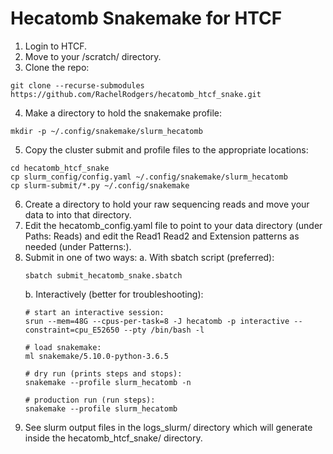 # Hecatomb Snakemake for HTCF

1. Login to HTCF.
2. Move to your /scratch/ directory.
3. Clone the repo:
```
git clone --recurse-submodules https://github.com/RachelRodgers/hecatomb_htcf_snake.git
```
4. Make a directory to hold the snakemake profile:
```
mkdir -p ~/.config/snakemake/slurm_hecatomb
```
5. Copy the cluster submit and profile files to the appropriate locations:
```
cd hecatomb_htcf_snake
cp slurm_config/config.yaml ~/.config/snakemake/slurm_hecatomb
cp slurm-submit/*.py ~/.config/snakemake
```
6. Create a directory to hold your raw sequencing reads and move your data to into that directory.
7. Edit the hecatomb_config.yaml file to point to your data directory (under Paths: Reads) and edit the Read1 Read2 and Extension patterns as needed (under Patterns:).
8. Submit in one of two ways:
	a. With sbatch script (preferred):
	```
	sbatch submit_hecatomb_snake.sbatch
	```
	b. Interactively (better for troubleshooting):
	```
	# start an interactive session:
	srun --mem=48G --cpus-per-task=8 -J hecatomb -p interactive --constraint=cpu_E52650 --pty /bin/bash -l
	
	# load snakemake:
	ml snakemake/5.10.0-python-3.6.5
	
	# dry run (prints steps and stops):
	snakemake --profile slurm_hecatomb -n
	
	# production run (run steps):
	snakemake --profile slurm_hecatomb
	```
9. See slurm output files in the logs_slurm/ directory which will generate inside the hecatomb_htcf_snake/ directory.
